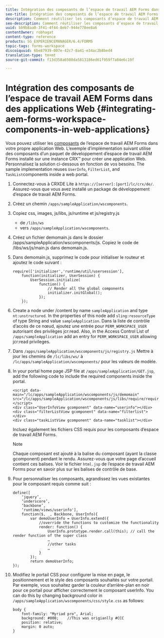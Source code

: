 ```yaml
---
title: Intégration des composants de l’espace de travail AEM Forms dans des applications Web
seo-title: Intégration des composants de l’espace de travail AEM Forms dans des applications Web
description: Comment réutiliser les composants d’espace de travail AEM Forms dans vos propres applications Web pour profiter de leurs fonctionnalités et d’une intégration étroite.
seo-description: Comment réutiliser les composants d’espace de travail AEM Forms dans vos propres applications Web pour profiter de leurs fonctionnalités et d’une intégration étroite.
uuid: bb9b8aa0-3f41-4f44-8eb7-944e778ee8a6
contentOwner: robhagat
content-type: reference
products: SG_EXPERIENCEMANAGER/6.4/FORMS
topic-tags: forms-workspace
discoiquuid: 6be87939-007e-42c7-8a41-e34ac2b8bed4
translation-type: tm+mt
source-git-commit: f13d358a6508da5813186ed61f959f7a84e6c19f

---
```



# Intégration des composants de l’espace de travail AEM Forms dans des applications Web {#integrating-aem-forms-workspace-components-in-web-applications}

Vous pouvez utiliser les [composants](/help/forms/using/description-reusable-components.md) de l’espace de travail AEM Forms dans votre propre application Web. L’exemple d’implémentation suivant utilise des composants d’un paquet de développement d’espace de travail AEM Forms installé sur une instance CRX™ pour créer une application Web. Personnalisez la solution ci-dessous en fonction de vos besoins. The sample implementation reuses `UserInfo`, `FilterList`, and `TaskList`components inside a web portal.

1. Connectez-vous à CRXDE Lite   à `https://[server]:[port]/lc/crx/de/`. Assurez-vous que vous avez installé un package de développement d’espace de travail AEM Forms.
1. Créez un chemin `/apps/sampleApplication/wscomponents`.
1. Copiez css, images, js/libs, js/runtime et js/registry.js

   * de `/libs/ws`
   * vers `/apps/sampleApplication/wscomponents`.

1. Créez un fichier demomain.js dans le dossier /apps/sampleApplication/wscomponents/js. Copiez le code de /libs/ws/js/main.js dans demomain.js.
1. Dans demomain.js, supprimez le code pour initialiser le routeur et ajoutez le code suivant :

   ```
   require(['initializer','runtime/util/usersession'], 
       function(initializer, UserSession) { 
           UserSession.initialize( 
               function() { 
                   // Render all the global components
                   initializer.initGlobal();  
               }); 
       });
   ```

1. Create a node under /content by name `sampleApplication` and type `nt:unstructured`. In the properties of this node add `sling:resourceType` of type String and value `sampleApplication`. Dans la liste de contrôle d’accès de ce nœud, ajoutez une entrée pour `PERM_WORKSPACE_USER` autorisant des privilèges jcr:read. Also, in the Access Control List of `/apps/sampleApplication` add an entry for `PERM_WORKSPACE_USER` allowing jcr:read privileges.
1. Dans `/apps/sampleApplication/wscomponents/js/registry.js` Mettre à jour les chemins de `/lc/libs/ws/` à `/lc/apps/sampleApplication/wscomponents/` pour les valeurs de modèle.
1. In your portal home page JSP file at `/apps/sampleApplication/GET.jsp`, add the following code to include the required components inside the portal.

   ```as3
   <script data-main="/lc/apps/sampleApplication/wscomponents/js/demomain" src="/lc/apps/sampleApplication/wscomponents/js/libs/require/require.js"></script>
   <div class="UserInfoView gcomponent" data-name="userinfo"></div> 
   <div class="filterListView gcomponent" data-name="filterlist"></div> 
   <div class="taskListView gcomponent" data-name="tasklist"></div> 
   ```

   Incluez également les fichiers CSS requis pour les composants d’espace de travail AEM Forms.

   >[!NOTE]
   >
   >Chaque composant est ajouté à la balise du composant (ayant la classe gcomponent) pendant le rendu. Assurez-vous que votre page d’accueil contient ces balises. Voir le fichier `html.jsp` de l’espace de travail AEM Forms pour en savoir plus sur les balises de contrôle de base.

1. Pour personnaliser les composants, agrandissez les vues existantes pour le composant requis comme suit :

   ```as3
   define([ 
       ‘jquery’, 
       ‘underscore’, 
       ‘backbone’, 
       ‘runtime/views/userinfo'],
       function($, _, Backbone, UserInfo){ 
           var demoUserInfo = UserInfo.extend({ 
               //override the functions to customize the functionality 
               render: function() { 
                   UserInfo.prototype.render.call(this); // call the render function of the super class 
                   … 
                   //other tasks 
                   … 
               } 
           }); 
           return demoUserInfo; 
   });
   ```

1. Modifiez le portail CSS pour configurer la mise en page, le positionnement et le style des composants souhaités sur votre portail. Par exemple, vous souhaitez garder la couleur d’arrière-plan en noir pour ce portail pour afficher correctement le composant userInfo. You can do this by changing background color in `/apps/sampleApplication/wscomponents/css/style.css` as follows:

   ```as3
   body {
       font-family: "Myriad pro", Arial;
       background: #000;    //This was origianlly #CCC    
       position: relative;
       margin: 0 auto;
   }
   ```
